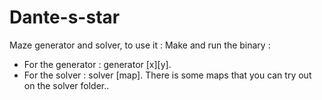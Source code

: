# Dante-s-star

Maze generator and solver, to use it :
Make and run the binary :
* For the generator : generator [x][y].
* For the solver : solver [map].
There is some maps that you can try out on the solver folder..

